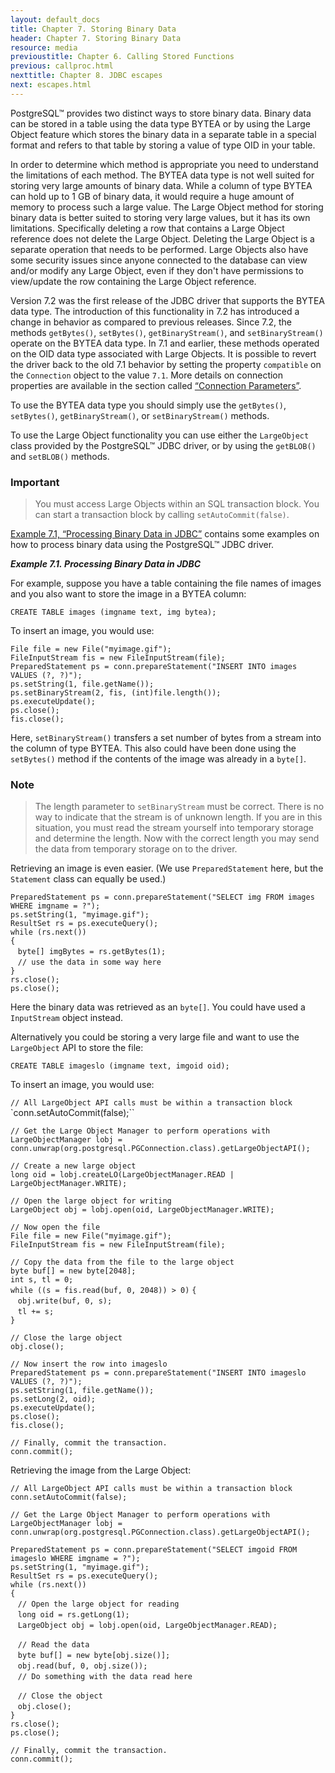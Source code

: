 ```yaml
---
layout: default_docs
title: Chapter 7. Storing Binary Data
header: Chapter 7. Storing Binary Data
resource: media
previoustitle: Chapter 6. Calling Stored Functions
previous: callproc.html
nexttitle: Chapter 8. JDBC escapes
next: escapes.html
---
```


PostgreSQL™ provides two distinct ways to store binary data.  Binary data can be
stored in a table using the data type BYTEA or by using the Large Object feature
which stores the binary data in a separate table in a special format and refers
to that table by storing a value of type OID in your table.

In order to determine which method is appropriate you need to understand the
limitations of each method. The BYTEA data type is not well suited for storing
very large amounts of binary data. While a column of type BYTEA can hold up to
1 GB of binary data, it would require a huge amount of memory to process such a
large value. The Large Object method for storing binary data is better suited to
storing very large values, but it has its own limitations.  Specifically deleting
a row that contains a Large Object reference does not delete the Large Object.
Deleting the Large Object is a separate operation that needs to be performed.
Large Objects also have some security issues since anyone connected to the
database can view and/or modify any Large Object, even if they don't have 
permissions to view/update the row containing the Large Object reference.

Version 7.2 was the first release of the JDBC driver that supports the BYTEA
data type. The introduction of this functionality in 7.2 has introduced a change
in behavior as compared to previous releases. Since 7.2, the methods `getBytes()`,
`setBytes()`, `getBinaryStream()`, and `setBinaryStream()` operate on the BYTEA
data type. In 7.1 and earlier, these methods operated on the OID data type
associated with Large Objects. It is possible to revert the driver back to the
old 7.1 behavior by setting the property `compatible` on the `Connection` object
to the value `7.1`. More details on connection properties are available in the
section called [“Connection Parameters”](connect.html#connection-parameters).

To use the BYTEA data type you should simply use the `getBytes()`, `setBytes()`,
`getBinaryStream()`, or `setBinaryStream()` methods.

To use the Large Object functionality you can use either the `LargeObject` class
provided by the PostgreSQL™ JDBC driver, or by using the `getBLOB()` and `setBLOB()`
methods.
 
### Important

> You must access Large Objects within an SQL transaction block.  You can start a
transaction block by calling `setAutoCommit(false)`.

[Example 7.1, “Processing Binary Data in JDBC”](binary-data.html#binary-data-example)
contains some examples on how to process binary data using the PostgreSQL™ JDBC
driver.

<a name="binary-data-example"></a>
***Example 7.1. Processing Binary Data in JDBC***

For example, suppose you have a table containing the file names of images and you
also want to store the image in a BYTEA column:

`CREATE TABLE images (imgname text, img bytea);`

To insert an image, you would use:

`File file = new File("myimage.gif");`  
`FileInputStream fis = new FileInputStream(file);`  
`PreparedStatement ps = conn.prepareStatement("INSERT INTO images VALUES (?, ?)");`  
`ps.setString(1, file.getName());`  
`ps.setBinaryStream(2, fis, (int)file.length());`  
`ps.executeUpdate();`  
`ps.close();`  
`fis.close();`

Here, `setBinaryStream()` transfers a set number of bytes from a stream into the
column of type BYTEA. This also could have been done using the `setBytes()` method
if the contents of the image was already in a `byte[]`. 

### Note

> The length parameter to `setBinaryStream` must be correct. There is no way to
indicate that the stream is of unknown length. If you are in this situation, you
must read the stream yourself into temporary storage and determine the length.
Now with the correct length you may send the data from temporary storage on to
the driver.

Retrieving an image is even easier. (We use `PreparedStatement` here, but the
`Statement` class can equally be used.)

`PreparedStatement ps = conn.prepareStatement("SELECT img FROM images WHERE imgname = ?");`  
`ps.setString(1, "myimage.gif");`  
`ResultSet rs = ps.executeQuery();`  
`while (rs.next())`  
`{`  
&nbsp;&nbsp;&nbsp;`byte[] imgBytes = rs.getBytes(1);`  
&nbsp;&nbsp;&nbsp;`// use the data in some way here`  
`}`  
`rs.close();`  
`ps.close();`

Here the binary data was retrieved as an `byte[]`.  You could have used a
`InputStream` object instead.

Alternatively you could be storing a very large file and want to use the
`LargeObject` API to store the file:

`CREATE TABLE imageslo (imgname text, imgoid oid);`

To insert an image, you would use:


`// All LargeObject API calls must be within a transaction block`  
`conn.setAutoCommit(false);``<br />

`// Get the Large Object Manager to perform operations with`  
`LargeObjectManager lobj = conn.unwrap(org.postgresql.PGConnection.class).getLargeObjectAPI();`<br />

`// Create a new large object`  
`long oid = lobj.createLO(LargeObjectManager.READ | LargeObjectManager.WRITE);`<br />

`// Open the large object for writing`  
`LargeObject obj = lobj.open(oid, LargeObjectManager.WRITE);`<br />

`// Now open the file`  
`File file = new File("myimage.gif");`  
`FileInputStream fis = new FileInputStream(file);`<br />

`// Copy the data from the file to the large object`  
`byte buf[] = new byte[2048];`  
`int s, tl = 0;`  
`while ((s = fis.read(buf, 0, 2048)) > 0)`
`{`  
&nbsp;&nbsp;&nbsp;`obj.write(buf, 0, s);`  
&nbsp;&nbsp;&nbsp;`tl += s;`  
`}`<br />

`// Close the large object`  
`obj.close();`<br />

`// Now insert the row into imageslo`  
`PreparedStatement ps = conn.prepareStatement("INSERT INTO imageslo VALUES (?, ?)");`  
`ps.setString(1, file.getName());`  
`ps.setLong(2, oid);`  
`ps.executeUpdate();`  
`ps.close();`  
`fis.close();`<br />

`// Finally, commit the transaction.`  
`conn.commit();`  

Retrieving the image from the Large Object:

`// All LargeObject API calls must be within a transaction block`  
`conn.setAutoCommit(false);`<br />

`// Get the Large Object Manager to perform operations with`  
`LargeObjectManager lobj = conn.unwrap(org.postgresql.PGConnection.class).getLargeObjectAPI();`<br />

`PreparedStatement ps = conn.prepareStatement("SELECT imgoid FROM imageslo WHERE imgname = ?");`  
`ps.setString(1, "myimage.gif");`  
`ResultSet rs = ps.executeQuery();`  
`while (rs.next())`  
`{`  
&nbsp;&nbsp;&nbsp;`// Open the large object for reading`  
&nbsp;&nbsp;&nbsp;`long oid = rs.getLong(1);`  
&nbsp;&nbsp;&nbsp;`LargeObject obj = lobj.open(oid, LargeObjectManager.READ);`<br />

&nbsp;&nbsp;&nbsp;`// Read the data`  
&nbsp;&nbsp;&nbsp;`byte buf[] = new byte[obj.size()];`  
&nbsp;&nbsp;&nbsp;`obj.read(buf, 0, obj.size());`  
&nbsp;&nbsp;&nbsp;`// Do something with the data read here`<br />

&nbsp;&nbsp;&nbsp;`// Close the object`  
&nbsp;&nbsp;&nbsp;`obj.close();`  
`}`  
`rs.close();`  
`ps.close();`<br />

`// Finally, commit the transaction.`  
`conn.commit();`
